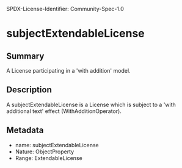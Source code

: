 SPDX-License-Identifier: Community-Spec-1.0

# subjectExtendableLicense

## Summary

A License participating in a 'with addition' model.

## Description

A subjectExtendableLicense is a License which is subject to a 'with additional
text' effect (WithAdditionOperator).

## Metadata

- name: subjectExtendableLicense
- Nature: ObjectProperty
- Range: ExtendableLicense
